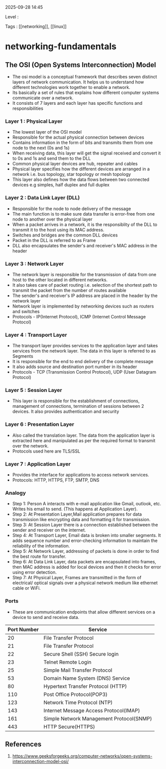 
2025-09-28 14:45

Level : 

Tags : [[networking]], [[linux]]

# networking-fundamentals

## The OSI (Open Systems Interconnection) Model
- The osi model is a conceptual framework that describes seven distinct layers of network communication. It  helps us to understand how different technologies work together to enable a network.
- Its basically a set of rules that explains how different computer systems communicate over a network.
- It consists of 7 layers and each layer has specific functions and responsibilities
### Layer 1 : Physical Layer

- The lowest layer of the OSI model
- Responsible for the actual physical connection between devices
- Contains information in the form of bits and transmits them from one node to the next (0s and 1s)
- When receiving data, this layer will get the signal received and convert it to 0s and 1s and send them to the DLL
- Common physical layer devices are hub, repeater and cables
- Physical layer specifies how the different devices are arranged in a network i.e. bus topology, star topology or mesh topology
- This layer also defines how the data flows between two connected devices e.g simples, half duplex and full duplex
### Layer 2 : Data Link Layer (DLL)

- Responsible for the node to node delivery of the message
- The main function is to make sure data transfer is error-free from one node to another over the physical layer
- When a packet arrives in a network, it is the responsiblity of the DLL to transmit it to the host using its MAC address.
- Switches and bridges are the common DLL devices
-  Packet in the DLL is referred to as Frame
- DLL also encapsulates the sender's and receiver's MAC address in the header 
### Layer 3 : Network Layer

- The network layer is responsible for the transmission of data from one host to the other located in different networks. 
- It also takes care of packet routing i.e. selection of the shortest path to transmit the packet from the number of routes available
- The sender's and receiver's IP address are placed in the header by the network layer
- Network layer is implemented by networking devices such as routers and switches
- Protocols - IP(Internet Protocol), ICMP (Internet Control Message Protocol)
### Layer 4 : Transport Layer
- The transport layer provides services to the application layer and takes services from the network layer. The data in this layer is referred to as Segments
- It is responsible for the end to end delivery of the complete message
- It also adds source and destination port number in its header
- Protocols - TCP (Transmission Control Protocol), UDP (User Datagram Protocol)
### Layer 5 : Session Layer
- This layer is responsible for the establishment of connections, management of connections, termination of sessions between 2 devices. It also provides authentication and security
### Layer 6 : Presentation Layer
- Also called the translation layer. The data from the application layer is extracted here and manipulated as per the required format to transmit over the network.
- Protocols used here are TLS/SSL
### Layer 7 : Application Layer
- Provides the interface for applications to access network services.
- Protocols: HTTP, HTTPS, FTP, SMTP, DNS

### Analogy
- Step 1: Person A interacts with e-mail application like Gmail, outlook, etc. Writes his email to send. (This happens at Application Layer).
- Step 2: At Presentation Layer,Mail application prepares for data transmission like encrypting data and formatting it for transmission.
- Step 3: At Session Layer there is a connection established between the sender and receiver on the internet.
- Step 4: At Transport Layer, Email data is broken into smaller segments. It adds sequence number and error-checking information to maintain the reliability of the information.
- Step 5: At Network Layer, addressing of packets is done in order to find the best route for transfer.
- Step 6: At Data Link Layer, data packets are encapsulated into frames, then MAC address is added for local devices and then it checks for error using error detection.
- Step 7: At Physical Layer, Frames are transmitted in the form of electrical/ optical signals over a physical network medium like ethernet cable or WiFi.

### Ports
- These are communication endpoints that allow different services on a device to send and receive data.

| Port Number     |Service          |
|-----------------|-----------------|
| 20              | File Transfer Protocol|
| 21              | File Transfer Protocol|
| 22              | Secure Shell (SSH) Secure login|
| 23              | Telnet Remote Login|
| 25              | Simple Mail Transfer Protocol|
| 53              | Domain Name System (DNS) Service|
| 80              | Hypertext Transfer Protocol (HTTP)|
| 110             | Post Office Protocol(POP3)|
| 123             | Network Time Protocol (NTP)
| 143             | Internet Message Access Protocol(IMAP)|
| 161             | Simple Network Management Protocol(SNMP)|
| 443             | HTTP Secure(HTTPS)



## References
1. https://www.geeksforgeeks.org/computer-networks/open-systems-interconnection-model-osi/

